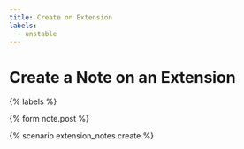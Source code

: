 ```yaml
---
title: Create on Extension
labels:
  - unstable
---
```


# Create a Note on an Extension

{% labels %}

{% form note.post %}

{% scenario extension_notes.create %}

